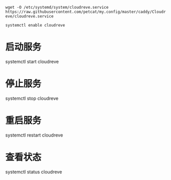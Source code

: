 `wget -O /etc/systemd/system/cloudreve.service https://raw.githubusercontent.com/petcat/my.config/master/caddy/Cloudreve/cloudreve.service`

`systemctl enable cloudreve`

# 启动服务
systemctl start cloudreve

# 停止服务
systemctl stop cloudreve

# 重启服务
systemctl restart cloudreve

# 查看状态
systemctl status cloudreve
